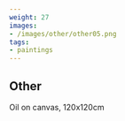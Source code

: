 ```yaml
---
weight: 27
images:
- /images/other/other05.png
tags:
- paintings
---
```


## Other

Oil on canvas, 120x120cm
